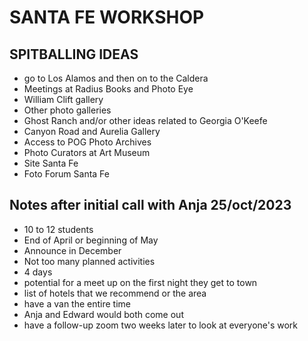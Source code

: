 # SANTA FE WORKSHOP 

## SPITBALLING IDEAS

- go to Los Alamos and then on to the Caldera
- Meetings at Radius Books and Photo Eye
- William Clift gallery
- Other photo galleries
- Ghost Ranch and/or other ideas related to Georgia O'Keefe
- Canyon Road and Aurelia Gallery
- Access to POG Photo Archives
- Photo Curators at Art Museum
- Site Santa Fe
- Foto Forum Santa Fe

## Notes after initial call with Anja 25/oct/2023

- 10 to 12 students
- End of April or beginning of May
- Announce in December
- Not too many planned activities
- 4 days
- potential for a meet up on the first night they get to town
- list of hotels that we recommend or the area
- have a van the entire time
- Anja and Edward would both come out
- have a follow-up zoom two weeks later to look at everyone's work
